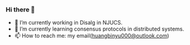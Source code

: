 ### Hi there 👋

- 🔭 I’m currently working in Disalg in NJUCS.
- 🌱 I’m currently learning consensus protocols in distributed systems.
- 📫 How to reach me: my email(huangbinyu000@outlook.com)
<!--
**BinyuHuang-nju/BinyuHuang-nju** is a ✨ _special_ ✨ repository because its `README.md` (this file) appears on your GitHub profile.

Here are some ideas to get you started:

- 🔭 I’m currently working on ...
- 🌱 I’m currently learning ...
- 👯 I’m looking to collaborate on ...
- 🤔 I’m looking for help with ...
- 💬 Ask me about ...
- 📫 How to reach me: ...
- 😄 Pronouns: ...
- ⚡ Fun fact: ...
-->

